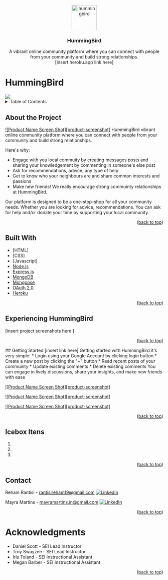 <div id="top"></div>

<!-- PROJECT LOGO -->
<br />
<div align="center">
  <a href="https://github.com/Rrantisi/humming-bird">
    <img src="css/imgs/logo.png" alt="hummingbird" width="80" height="80">
  </a>

  <h3 align="center">HummingBird</h3>

  <p align="center">
    A vibrant online community platform where you can connect with people from your community and build strong relationships.
    <br>
    [insert heroku.app link here]
  </p>
</div>

# HummingBird
<img src="css/imgs/logo.png">

<!-- TABLE OF CONTENTS -->
<details>
  <summary>Table of Contents</summary>
  <ol>
    <li><a href="#about-the-project">About The Project</a>
    <li><a href="#built-with">Built With</a></li>
    <li><a href="#experiencing">Experiencing HummingBird</a></li>
    <li><a href="#getting-started">Getting Started</a></li>
    <li><a href="#icebox">Ice Box</a></li>
    <li><a href="#contact">Contact</a></li>
    <li><a href="#acknowledgments">Acknowledgments</a></li>
  </ol>
</details>

<!-- CONTENT -->
## About the Project
[![Product Name Screen Shot][product-screenshot]](https://example.com)
HummingBird vibrant online community platform where you can connect with people from your community and build strong relationships.

Here's why:
* Engage with you local commuity by creating messages posts and sharing your knowledgement by commenting in someone's else post
* Ask for recommendations, advice, any type of help
* Get to know who your neighbours are and share common interests and passions
* Make new friends! We really encourage strong commuinty relationships at HummingBird.


Our platform is designed to be a one-stop-shop for all your community needs. Whether you are looking for advice, recommendations. You can ask for help and/or donate your time by supporting your local community.
<p align="right">(<a href="#top">back to top</a>)</p>

## Built With 
* [HTML]
* [CSS]
* [Javascript]
* [Node.js](https://nodejs.org/)
* [Express.js](https://expressjs.com/)
* [MongoDB](https://mongodb.com/)
* [Mongoose](https://mongoosejs.com/)
* [OAuth 2.0](https://console.cloud.google.com/apis/dashboard)
* [Heroku](https://www.heroku.com/)
<p align="right">(<a href="#top">back to top</a>)</p>

## Experiencing HummingBird
[insert project screenshots here ]
<p align="right">(<a href="#top">back to top</a>)</p>
 ## Getting Started
[insert link here]
Getting started with HummingBird it's very simple:
* Login using your Google Account by clicking login button
* Create a new post by clicking the "+" button
* Read recent posts of your commuinty
* Update existing comments
* Delete existing comments  
You can engage in lively discussions, share your insights, and make new friends with ease

[![Product Name Screen Shot][product-screenshot]](https://example.com)

[![Product Name Screen Shot][product-screenshot]](https://example.com)

[![Product Name Screen Shot][product-screenshot]](https://example.com)


<p align="right">(<a href="#top">back to top</a>)</p>


## Icebox Itens
1. 
2. 
3. 
<p align="right">(<a href="#top">back to top</a>)</p>

## Contact 
Reham Rantisi - rantisireham19@gmail.com [![LinkedIn](https://img.shields.io/badge/-LinkedIn-blue?style=flat-square&logo=Linkedin&logoColor=white&link=https://www.linkedin.com/in/rehamrantisi/)](https://www.linkedin.com/in/rehamrantisi/)

Mayra Martins - mayramartins.in@gmail.com [![LinkedIn](https://img.shields.io/badge/-LinkedIn-blue?style=flat-square&logo=Linkedin&logoColor=white&link=https://www.linkedin.com/in/mayra-martins-8a4b89195/)](https://www.linkedin.com/in/mayra-martins-8a4b89195/)
<p align="right">(<a href="#top">back to top</a>)</p>


# Acknowledgments
* Daniel Scott - SEI Lead Instructor
* Troy Swayzee - SEI Lead Instructor
* Iris Toland - SEI Instructional Assistant
* Megan Barber - SEI Instructional Assistant
<p align="right">(<a href="#top">back to top</a>)</p>


